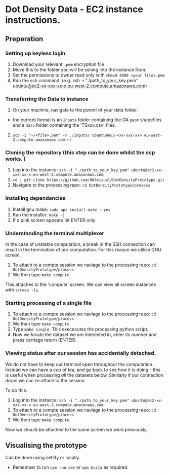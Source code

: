 # Dot Density Data - EC2 instance instructions. 

## Preperation 
### Setting up keyless login
1. Download your relevant `.pem` encryption file
2. Move this to the folder you will be sshing into the instance from. 
3. Set the permissions to owner read only with `chmod 4000 <your file>.pem`
4. Run the ssh command. (e.g. ssh -i "./path_to_your_key.pem" ubuntu@ec2-xx-xxx-xx-x.eu-west-2.compute.amazonaws.com)
### Transferring the Data to instance 

1. On your machine, navigate to the *parent* of your data folder. 
- the current format is an `Inputs` folder containing the OA `geom` shapefiles and a `data` folder containing the 'TSxxx.csv' files. 
2. `scp -i "~/<file>.pem" -r ./Inputs/ ubuntu@ec2-<xx-xxx-xx>.eu-west-2.compute.amazonaws.com:~/`

### Cloning the repository (this step can be done whilst the scp works. )
1. Log into the instance: `ssh -i "./path_to_your_key.pem" ubuntu@ec2-xx-xxx-xx-x.eu-west-2.compute.amazonaws.com`
2. `cd ; git clone https://github.com/ONSvisual/DotDensityPrototype.git`
3. Navigate to the processing repo:
`cd DotDensityPrototype/process`


### Installing dependancies
1. Install gnu make: `sudo apt install make --yes`
2. Run the installer: `make -j`
3. If a pink screen appears hit ENTER only 


### Understanding the terminal multiplexer
In the case of unstable computation, a break in the SSH connection can result in the termination of our computation. For this reason we utilise GNU screen. 

1. To attach to a compte session we naviage to the processing repo:
`cd DotDensityPrototype/process` 
2. We then type `make compute`

This attaches to the 'compute' screen. We can view all screen instances with `screen -ls`.


### Starting processing of a single file
1. To attach to a compte session we naviage to the processing repo:
`cd DotDensityPrototype/process` 
2. We then type `make compute`
3. Type `make single`. This exececutes the processing python script. 
4. Now we locate the dataset we are interested in, enter its number and press carriage return (ENTER).


### Viewing status after our session has accidentally detached. 
We do not have to keep our terminal open throughout the computation. Instead we can have a cup of tea, and go back to see how it is doing - this is useful when processing _all_ the datasets below. Similarly if our connection drops we can re-attach to the session.

To do this: 
1. Log into the instance: `ssh -i "./path_to_your_key.pem" ubuntu@ec2-xx-xxx-xx-x.eu-west-2.compute.amazonaws.com`
2. To attach to a compte session we naviage to the processing repo:
`cd DotDensityPrototype/process` 
3. We then type `make compute`

Now we should be attached to the same screen we were previously. 




## Visualising the prototype

Can be done using netlify or locally. 

- Remember to run `npm run dev` or `npm build` as required. 